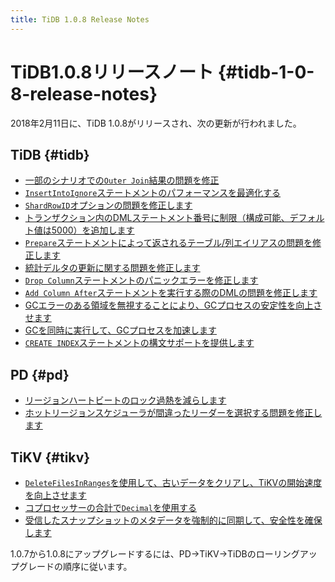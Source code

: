 ```yaml
---
title: TiDB 1.0.8 Release Notes
---
```


# TiDB1.0.8リリースノート {#tidb-1-0-8-release-notes}

2018年2月11日に、TiDB 1.0.8がリリースされ、次の更新が行われました。

## TiDB {#tidb}

-   [一部のシナリオでの`Outer Join`結果の問題を修正](https://github.com/pingcap/tidb/pull/5712)
-   [`InsertIntoIgnore`ステートメントのパフォーマンスを最適化する](https://github.com/pingcap/tidb/pull/5738)
-   [`ShardRowID`オプションの問題を修正します](https://github.com/pingcap/tidb/pull/5751)
-   [トランザクション内のDMLステートメント番号に制限（構成可能、デフォルト値は5000）を追加します](https://github.com/pingcap/tidb/pull/5754)
-   [`Prepare`ステートメントによって返されるテーブル/列エイリアスの問題を修正します](https://github.com/pingcap/tidb/pull/5776)
-   [統計デルタの更新に関する問題を修正します](https://github.com/pingcap/tidb/pull/5787)
-   [`Drop Column`ステートメントのパニックエラーを修正します](https://github.com/pingcap/tidb/pull/5805)
-   [`Add Column After`ステートメントを実行する際のDMLの問題を修正します](https://github.com/pingcap/tidb/pull/5818)
-   [GCエラーのある領域を無視することにより、GCプロセスの安定性を向上させます](https://github.com/pingcap/tidb/pull/5815)
-   [GCを同時に実行して、GCプロセスを加速します](https://github.com/pingcap/tidb/pull/5850)
-   [`CREATE INDEX`ステートメントの構文サポートを提供します](https://github.com/pingcap/tidb/pull/5853)

## PD {#pd}

-   [リージョンハートビートのロック過熱を減らします](https://github.com/pingcap/pd/pull/932)
-   [ホットリージョンスケジューラが間違ったリーダーを選択する問題を修正します](https://github.com/pingcap/pd/pull/939)

## TiKV {#tikv}

-   [`DeleteFilesInRanges`を使用して、古いデータをクリアし、TiKVの開始速度を向上させます](https://github.com/pingcap/tikv/pull/2740)
-   [コプロセッサーの合計で`Decimal`を使用する](https://github.com/pingcap/tikv/pull/2754)
-   [受信したスナップショットのメタデータを強制的に同期して、安全性を確保します](https://github.com/pingcap/tikv/pull/2758)

1.0.7から1.0.8にアップグレードするには、PD-&gt;TiKV-&gt;TiDBのローリングアップグレードの順序に従います。
